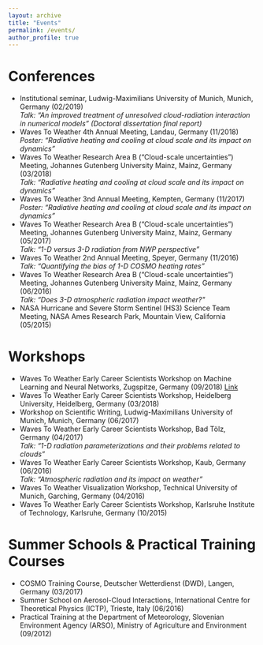 ```yaml
---
layout: archive
title: "Events"
permalink: /events/
author_profile: true
---
```


Conferences
======
* Institutional seminar, Ludwig-Maximilians University of Munich, Munich, Germany (02/2019)<br/>_Talk: “An improved treatment of unresolved cloud-radiation interaction in numerical models” (Doctoral dissertation final report)_
* Waves To Weather 4th Annual Meeting, Landau, Germany (11/2018)<br/>_Poster: “Radiative heating and cooling at cloud scale and its impact on dynamics”_
* Waves To Weather Research Area B (“Cloud-scale uncertainties”) Meeting, Johannes Gutenberg University Mainz, Mainz, Germany (03/2018)<br/>_Talk: “Radiative heating and cooling at cloud scale and its impact on dynamics”_
* Waves To Weather 3nd Annual Meeting, Kempten, Germany (11/2017)<br/>_Poster: “Radiative heating and cooling at cloud scale and its impact on dynamics”_
* Waves To Weather Research Area B (“Cloud-scale uncertainties”) Meeting, Johannes Gutenberg University Mainz, Mainz, Germany (05/2017)<br/>_Talk: “1-D versus 3-D radiation from NWP perspective”_
* Waves To Weather 2nd Annual Meeting, Speyer, Germany (11/2016)<br/>_Talk: “Quantifying the bias of 1-D COSMO heating rates”_
* Waves To Weather Research Area B (“Cloud-scale uncertainties”) Meeting, Johannes Gutenberg University Mainz, Mainz, Germany (06/2016)<br/>_Talk: “Does 3-D atmospheric radiation impact weather?"_
* NASA Hurricane and Severe Storm Sentinel (HS3) Science Team Meeting, NASA Ames Research Park, Mountain View, California (05/2015)

Workshops
======
* Waves To Weather Early Career Scientists Workshop on Machine Learning and Neural Networks, Zugspitze, Germany (09/2018) [Link](https://www.wavestoweather.de/meetings/workshop_neural_networks_sep18/index.html)
* Waves To Weather Early Career Scientists Workshop, Heidelberg University, Heidelberg, Germany (03/2018)
* Workshop on Scientific Writing, Ludwig-Maximilians University of Munich, Munich, Germany (06/2017)
* Waves To Weather Early Career Scientists Workshop, Bad Tölz, Germany (04/2017)<br/>_Talk: “1-D radiation parameterizations and their problems related to clouds”_
* Waves To Weather Early Career Scientists Workshop, Kaub, Germany (06/2016)<br/>_Talk: “Atmospheric radiation and its impact on weather”_
* Waves To Weather Visualization Workshop, Technical University of Munich, Garching, Germany (04/2016)
* Waves To Weather Early Career Scientists Workshop, Karlsruhe Institute of Technology, Karlsruhe, Germany (10/2015)

Summer Schools & Practical Training Courses
======
* COSMO Training Course, Deutscher Wetterdienst (DWD), Langen, Germany (03/2017)
* Summer School on Aerosol-Cloud Interactions, International Centre for Theoretical Physics (ICTP), Trieste, Italy (06/2016)
* Practical Training at the Department of Meteorology, Slovenian Environment Agency (ARSO), Ministry of Agriculture and Environment (09/2012)

